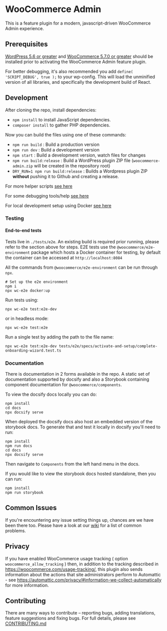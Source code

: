 # WooCommerce Admin

This is a feature plugin for a modern, javascript-driven WooCommerce Admin experience.

## Prerequisites

[WordPress 5.6 or greater](https://wordpress.org/download/) and [WooCommerce 5.7.0 or greater](https://wordpress.org/plugins/woocommerce/) should be installed prior to activating the WooCommerce Admin feature plugin.

For better debugging, it's also recommended you add `define( 'SCRIPT_DEBUG', true );` to your wp-config. This will load the unminified version of all libraries, and specifically the development build of React.

## Development

After cloning the repo, install dependencies:

-   `npm install` to install JavaScript dependencies.
-   `composer install` to gather PHP dependencies.

Now you can build the files using one of these commands:

-   `npm run build` : Build a production version
-   `npm run dev` : Build a development version
-   `npm start` : Build a development version, watch files for changes
-   `npm run build:release` : Build a WordPress plugin ZIP file (`woocommerce-admin.zip` will be created in the repository root)
-   `DRY_RUN=1 npm run build:release` : Builds a Wordpress plugin ZIP **without** pushing it to Github and creating a release.

For more helper scripts [see here](./CONTRIBUTING.md#helper-scripts)

For some debugging tools/help [see here](./CONTRIBUTING.md#debugging)

For local development setup using Docker [see here](./docker/wc-admin-wp-env/README.md)

### Testing

#### End-to-end tests

Tests live in `./tests/e2e`. An existing build is required prior running, please refer to the section above for steps. E2E tests use the `@woocommerce/e2e-environment` package which hosts a Docker container for testing, by default the container can be accessed at `http://localhost:8084`

All the commands from `@woocommerce/e2e-environment` can be run through `npx`.

```
# Set up the e2e environment
npm i
npx wc-e2e docker:up
```

Run tests using:

```
npx wc-e2e test:e2e-dev
```

or in headless mode:

```
npx wc-e2e test:e2e
```

Run a single test by adding the path to the file name:

```
npx wc-e2e test:e2e-dev tests/e2e/specs/activate-and-setup/complete-onboarding-wizard.test.ts
```

### Documentation

There is documentation in 2 forms available in the repo. A static set of documentation supported by docsify and also a Storybook containing component documentation for `@woocommerce/components`.

To view the docsify docs locally you can do:

```
npm install
cd docs
npx docsify serve
```

When deployed the docsify docs also host an embedded version of the storybook docs. To generate that and test it locally in docsify you'll need to run:

```
npm install
npm run docs
cd docs
npx docsify serve
```

Then navigate to `Components` from the left hand menu in the docs.

If you would like to view the storybook docs hosted standalone, then you can run:

```
npm install
npm run storybook
```

## Common Issues

If you're encountering any issue setting things up, chances are we have been there too. Please have a look at our [wiki](https://github.com/woocommerce/woocommerce-admin/wiki/Common-Issues) for a list of common problems.

## Privacy

If you have enabled WooCommerce usage tracking ( option `woocommerce_allow_tracking` ) then, in addition to the tracking described in https://woocommerce.com/usage-tracking/, this plugin also sends information about the actions that site administrators perform to Automattic - see https://automattic.com/privacy/#information-we-collect-automatically for more information.

## Contributing

There are many ways to contribute – reporting bugs, adding translations, feature suggestions and fixing bugs. For full details, please see [CONTRIBUTING.md](./CONTRIBUTING.md)
